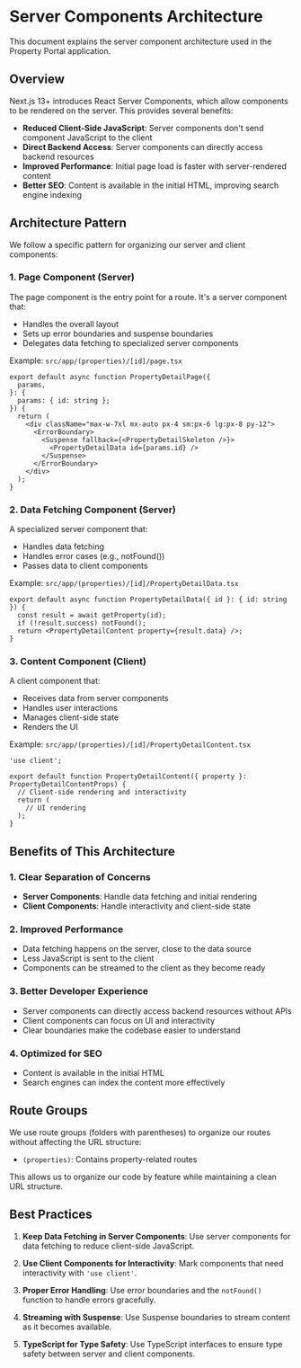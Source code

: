 # Server Components Architecture

This document explains the server component architecture used in the Property Portal application.

## Overview

Next.js 13+ introduces React Server Components, which allow components to be rendered on the server. This provides several benefits:

- **Reduced Client-Side JavaScript**: Server components don't send component JavaScript to the client
- **Direct Backend Access**: Server components can directly access backend resources
- **Improved Performance**: Initial page load is faster with server-rendered content
- **Better SEO**: Content is available in the initial HTML, improving search engine indexing

## Architecture Pattern

We follow a specific pattern for organizing our server and client components:

### 1. Page Component (Server)

The page component is the entry point for a route. It's a server component that:
- Handles the overall layout
- Sets up error boundaries and suspense boundaries
- Delegates data fetching to specialized server components

Example: `src/app/(properties)/[id]/page.tsx`

```tsx
export default async function PropertyDetailPage({
  params,
}: {
  params: { id: string };
}) {
  return (
    <div className="max-w-7xl mx-auto px-4 sm:px-6 lg:px-8 py-12">
      <ErrorBoundary>
        <Suspense fallback={<PropertyDetailSkeleton />}>
          <PropertyDetailData id={params.id} />
        </Suspense>
      </ErrorBoundary>
    </div>
  );
}
```

### 2. Data Fetching Component (Server)

A specialized server component that:
- Handles data fetching
- Handles error cases (e.g., notFound())
- Passes data to client components

Example: `src/app/(properties)/[id]/PropertyDetailData.tsx`

```tsx
export default async function PropertyDetailData({ id }: { id: string }) {
  const result = await getProperty(id);
  if (!result.success) notFound();
  return <PropertyDetailContent property={result.data} />;
}
```

### 3. Content Component (Client)

A client component that:
- Receives data from server components
- Handles user interactions
- Manages client-side state
- Renders the UI

Example: `src/app/(properties)/[id]/PropertyDetailContent.tsx`

```tsx
'use client';

export default function PropertyDetailContent({ property }: PropertyDetailContentProps) {
  // Client-side rendering and interactivity
  return (
    // UI rendering
  );
}
```

## Benefits of This Architecture

### 1. Clear Separation of Concerns

- **Server Components**: Handle data fetching and initial rendering
- **Client Components**: Handle interactivity and client-side state

### 2. Improved Performance

- Data fetching happens on the server, close to the data source
- Less JavaScript is sent to the client
- Components can be streamed to the client as they become ready

### 3. Better Developer Experience

- Server components can directly access backend resources without APIs
- Client components can focus on UI and interactivity
- Clear boundaries make the codebase easier to understand

### 4. Optimized for SEO

- Content is available in the initial HTML
- Search engines can index the content more effectively

## Route Groups

We use route groups (folders with parentheses) to organize our routes without affecting the URL structure:

- `(properties)`: Contains property-related routes

This allows us to organize our code by feature while maintaining a clean URL structure.

## Best Practices

1. **Keep Data Fetching in Server Components**: Use server components for data fetching to reduce client-side JavaScript.

2. **Use Client Components for Interactivity**: Mark components that need interactivity with `'use client'`.

3. **Proper Error Handling**: Use error boundaries and the `notFound()` function to handle errors gracefully.

4. **Streaming with Suspense**: Use Suspense boundaries to stream content as it becomes available.

5. **TypeScript for Type Safety**: Use TypeScript interfaces to ensure type safety between server and client components.